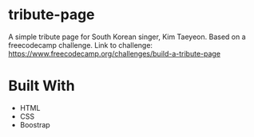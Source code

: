 # tribute-page
A simple tribute page for South Korean singer, Kim Taeyeon. Based on a freecodecamp challenge.
Link to challenge: https://www.freecodecamp.org/challenges/build-a-tribute-page

# Built With
* HTML
* CSS
* Boostrap
